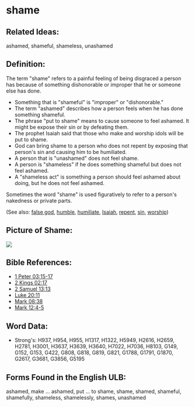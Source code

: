 # shame

## Related Ideas:

ashamed, shameful, shameless, unashamed

## Definition:

The term "shame" refers to a painful feeling of being disgraced a person has because of something dishonorable or improper that he or someone else has done.

* Something that is "shameful" is "improper" or "dishonorable."
* The term "ashamed" describes how a person feels when he has done something shameful.
* The phrase "put to shame" means to cause someone to feel ashamed. It might be expose their sin or by defeating them.
* The prophet Isaiah said that those who make and worship idols will be put to shame.
* God can bring shame to a person who does not repent by exposing that person's sin and causing him to be humiliated.
* A person that is "unashamed" does not feel shame.
* A person is "shameless" if he does something shameful but does not feel ashamed.
* A "shameless act" is something a person should feel ashamed about doing, but he does not feel ashamed.

Sometimes the word "shame" is used figuratively to refer to a person's nakedness or private parts.

(See also: [false god](../kt/falsegod.md), [humble](../kt/humble.md), [humiliate](../other/humiliate.md), [Isaiah](../names/isaiah.md), [repent](../kt/repent.md), [sin](../kt/sin.md), [worship](../kt/worship.md))

## Picture of Shame:

<a href="https://content.bibletranslationtools.org/WycliffeAssociates/en_tw/raw/branch/master/PNGs/s/Shame.png"><img src="https://content.bibletranslationtools.org/WycliffeAssociates/en_tw/raw/branch/master/PNGs/s/Shame.png" ></a>

## Bible References:

* [1 Peter 03:15-17](rc://en/tn/help/1pe/03/15)
* [2 Kings 02:17](rc://en/tn/help/2ki/02/17)
* [2 Samuel 13:13](rc://en/tn/help/2sa/13/13)
* [Luke 20:11](rc://en/tn/help/luk/20/11)
* [Mark 08:38](rc://en/tn/help/mrk/08/38)
* [Mark 12:4-5](rc://en/tn/help/mrk/12/04)

## Word Data:

* Strong's: H937, H954, H955, H1317, H1322, H5949, H2616, H2659, H2781, H3001, H3637, H3639, H3640, H7022, H7036, H8103, G149, G152, G153, G422, G808, G818, G819, G821, G1788, G1791, G1870, G2617, G3681, G3856, G5195

## Forms Found in the English ULB:

ashamed, make ... ashamed, put ... to shame, shame, shamed, shameful, shamefully, shameless, shamelessly, shames, unashamed
